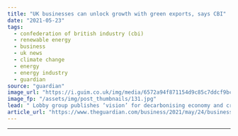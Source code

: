 ```yaml
---
title: "UK businesses can unlock growth with green exports, says CBI"
date: "2021-05-23"
tags: 
  - confederation of british industry (cbi)
  - renewable energy
  - business
  - uk news
  - climate change
  - energy
  - energy industry
  - guardian
source: "guardian"
image_url: "https://i.guim.co.uk/img/media/6572a94f871154d9c85c7ddcf9bcb97c1284ee04/0_323_4928_2957/master/4928.jpg?width=460&quality=85&auto=format&fit=max&s=ebc808595d75fd1414dd2797121532b1"
image_fp: "/assets/img/post_thumbnails/131.jpg"
lead: " Lobby group publishes ‘vision’ for decarbonising economy and creating 240,000 jobsBritish businesses have the opportunity to create 240,000 low-carbon jobs and boost green exports by billions of pounds to radically transform the UK economy over the ..."
article_url: "https://www.theguardian.com/business/2021/may/24/businesses-unlock-uk-growth-green-exports-cbi"
---
```


---

